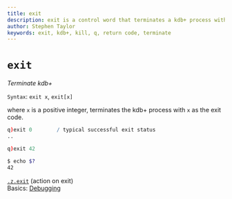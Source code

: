 ```yaml
---
title: exit
description: exit is a control word that terminates a kdb+ process with a specified exit code.
author: Stephen Taylor
keywords: exit, kdb+, kill, q, return code, terminate
---
```

# `exit`




_Terminate kdb+_

`Syntax`: `exit x`, `exit[x]`

where `x` is a positive integer, terminates the kdb+ process with `x` as the exit code.

```q
q)exit 0        / typical successful exit status
..

q)exit 42
```
```bash
$ echo $?
42
```

<i class="far fa-hand-point-right"></i> 
[`.z.exit`](dotz.md#zexit-action-on-exit) (action on exit)  
Basics: [Debugging](../basics/debug.md)


